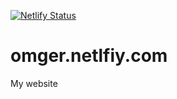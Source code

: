 [![Netlify Status](https://api.netlify.com/api/v1/badges/883bff6f-d3fe-4b5e-9ce8-50cd38237602/deploy-status)](https://app.netlify.com/sites/omger/deploys)
# omger.netlfiy.com
My website
